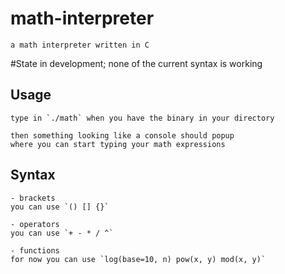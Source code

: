 # math-interpreter
    a math interpreter written in C

#State 
    in development; none of the current syntax is working
    

## Usage
    type in `./math` when you have the binary in your directory

    then something looking like a console should popup
    where you can start typing your math expressions

## Syntax

    - brackets
    you can use `() [] {}`

    - operators
    you can use `+ - * / ^`

    - functions
    for now you can use `log(base=10, n) pow(x, y) mod(x, y)`


